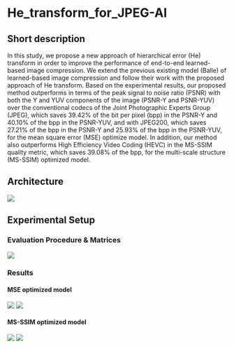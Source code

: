# He_transform_for_JPEG-AI
## Short description
In this study, we propose a new approach of hierarchical error (He) transform in order to improve the performance of end-to-end learned-based image compression. We extend the previous existing model (Balle) of learned-based image compression and follow their work with the proposed approach of He transform. Based on the experimental results, our proposed method outperforms in terms of the peak signal to noise ratio (PSNR) with both the Y and YUV components of the image (PSNR-Y and PSNR-YUV) over the conventional codecs of the Joint Photographic Experts Group (JPEG), which saves 39.42% of the bit per pixel (bpp) in the PSNR-Y and 40.10% of the bpp in the PSNR-YUV, and with JPEG200, which saves 27.21% of the bpp in the PSNR-Y and 25.93% of the bpp in the PSNR-YUV, for the mean square error (MSE) optimize model. In addition, our method also outperforms High Efficiency Video Coding (HEVC) in the MS-SSIM quality metric, which saves 39.08% of the bpp, for the multi-scale structure (MS-SSIM) optimized model.
## Architecture
![](https://github.com/abbassi007/He_transform_for_JPEG-AI/blob/master/Framework.png)
## Experimental Setup
### Evaluation Procedure & Matrices
![](https://github.com/abbassi007/He_transform_for_JPEG-AI/blob/master/Evaluation%20procedure.jpg)
### Results
#### MSE optimized model
![](https://github.com/abbassi007/He_transform_for_JPEG-AI/blob/master/MSE%20optimized%20model%20results_.png)
![](https://github.com/abbassi007/He_transform_for_JPEG-AI/blob/master/MSE%20optimized%20model%20results.png)
#### MS-SSIM optimized model
![](https://github.com/abbassi007/He_transform_for_JPEG-AI/blob/master/MS-SSIM%20optimized%20model%20results.png)
![](https://github.com/abbassi007/He_transform_for_JPEG-AI/blob/master/Visualization.png)
